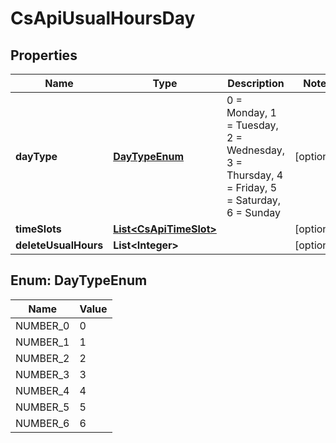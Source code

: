
# CsApiUsualHoursDay

## Properties
Name | Type | Description | Notes
------------ | ------------- | ------------- | -------------
**dayType** | [**DayTypeEnum**](#DayTypeEnum) | 0 &#x3D; Monday, 1 &#x3D; Tuesday, 2 &#x3D; Wednesday, 3 &#x3D; Thursday, 4 &#x3D; Friday, 5 &#x3D; Saturday, 6 &#x3D; Sunday |  [optional]
**timeSlots** | [**List&lt;CsApiTimeSlot&gt;**](CsApiTimeSlot.md) |  |  [optional]
**deleteUsualHours** | **List&lt;Integer&gt;** |  |  [optional]


<a name="DayTypeEnum"></a>
## Enum: DayTypeEnum
Name | Value
---- | -----
NUMBER_0 | 0
NUMBER_1 | 1
NUMBER_2 | 2
NUMBER_3 | 3
NUMBER_4 | 4
NUMBER_5 | 5
NUMBER_6 | 6



